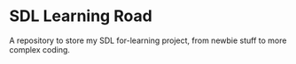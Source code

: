 # SDL Learning Road

A repository to store my SDL for-learning project, from newbie stuff to more complex coding.
